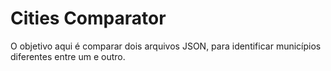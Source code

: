 # Cities Comparator
O objetivo aqui é comparar dois arquivos JSON, para identificar municípios diferentes entre um e outro.
